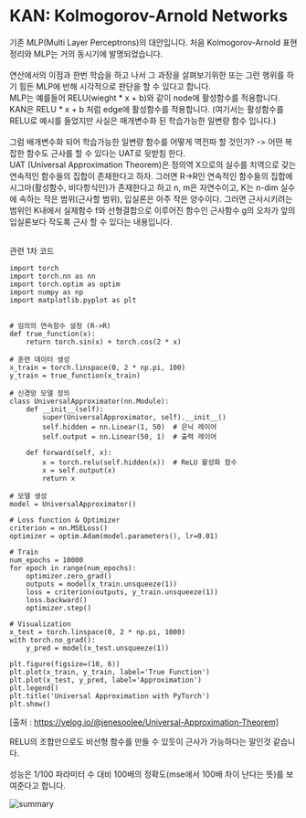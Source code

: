 # KAN: Kolmogorov-Arnold Networks

기존 MLP(Multi Layer Perceptrons)의 대안입니다. 처음 Kolmogorov-Arnold 표현정리와 MLP는 거의 동시기에 발명되었습니다.
<br>
<br>
연산에서의 이점과 한번 학습을 하고 나서 그 과정을 살펴보기위한 또는 그런 행위를 하기 힘든 MLP에 반해 시각적으로 판단을 할 수 있다고 합니다.
<br>
MLP는 예를들어 RELU(wieght * x + b)와 같이 node에 활성함수를 적용합니다.
<br>
KAN은 RELU * x + b 처럼 edge에 활성함수를 적용합니다. (여기서는 활성함수를 RELU로 예시를 들었지만 사실은 매개변수화 된 학습가능한 일변량 함수 입니다.)
<br>
<br>
그럼 배개변수화 되어 학습가능한 일변량 함수를 어떻게 역전파 할 것인가? -> 어떤 복잡한 함수도 근사를 할 수 있다는 UAT로 뒷받침 한다.
<br>
UAT (Universal Approximation Theorem)은 정의역 X으로의 실수를 치역으로 갖는 연속적인 함수들의 집합이 존재한다고 하자. 그러면 R->R인 연속적인 함수들의 집합에 시그마(활성함수, 비다항식인)가 존재한다고 하고
n, m은 자연수이고, K는 n-dim 실수에 속하는 작은 범위(근사할 범위), 입실론은 아주 작은 양수이다.
그러면 근사시키려는 범위인 K내에서 실제함수 f와 선형결합으로 이루어진 함수인 근사함수 g의 오차가 앞의 입실론보다 작도록 근사 할 수 있다는 내용입니다.
<br>
<br>

관련 1차 코드

```
import torch
import torch.nn as nn
import torch.optim as optim
import numpy as np
import matplotlib.pyplot as plt


# 임의의 연속함수 설정 (R->R)
def true_function(x):
    return torch.sin(x) + torch.cos(2 * x)

# 훈련 데이터 생성
x_train = torch.linspace(0, 2 * np.pi, 100)
y_train = true_function(x_train)

# 신경망 모델 정의
class UniversalApproximator(nn.Module):
    def __init__(self):
        super(UniversalApproximator, self).__init__()
        self.hidden = nn.Linear(1, 50)  # 은닉 레이어
        self.output = nn.Linear(50, 1)  # 출력 레이어

    def forward(self, x):
        x = torch.relu(self.hidden(x))  # ReLU 활성화 함수
        x = self.output(x)
        return x

# 모델 생성
model = UniversalApproximator()

# Loss function & Optimizer
criterion = nn.MSELoss()
optimizer = optim.Adam(model.parameters(), lr=0.01)

# Train
num_epochs = 10000
for epoch in range(num_epochs):
    optimizer.zero_grad()
    outputs = model(x_train.unsqueeze(1))
    loss = criterion(outputs, y_train.unsqueeze(1))
    loss.backward()
    optimizer.step()

# Visualization
x_test = torch.linspace(0, 2 * np.pi, 1000)
with torch.no_grad():
    y_pred = model(x_test.unsqueeze(1))

plt.figure(figsize=(10, 6))
plt.plot(x_train, y_train, label='True Function')
plt.plot(x_test, y_pred, label='Approximation')
plt.legend()
plt.title('Universal Approximation with PyTorch')
plt.show()
```

[출처 : https://velog.io/@jenesoolee/Universal-Approximation-Theorem]

RELU의 조합만으로도 비선형 함수를 만들 수 있듯이 근사가 가능하다는 말인것 같습니다.
<br>
<br>
성능은 1/100 파라미터 수 대비 100배의 정확도(mse에서 100배 차이 난다는 뜻)를 보여준다고 합니다.

![summary](C:\Users\bosung\Desktop\TIL\2024_05_03\sdh\summary.png)